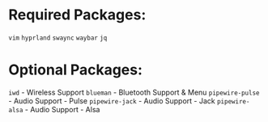 # Required Packages:
`vim`
`hyprland`
`swaync`
`waybar`
`jq`

# Optional Packages:
`iwd` - Wireless Support
`blueman` - Bluetooth Support & Menu
`pipewire-pulse` - Audio Support - Pulse
`pipewire-jack` - Audio Support - Jack
`pipewire-alsa` - Audio Support - Alsa
